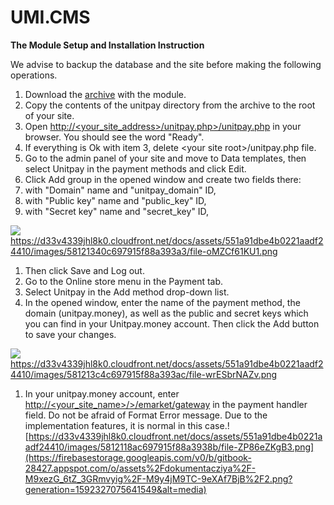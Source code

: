 # UMI.CMS

**The Module Setup and Installation Instruction**

We advise to backup the database and the site before making the following operations.

1. Download the [archive](https://github.com/unitpay/umi-module/releases/download/1.0.1/umi-module-1.0.1.zip) with the module.
2. Copy the contents of the unitpay directory from the archive to the root of your site.
3. Open [http://&lt;your\_site\_address&gt;/unitpay.php&gt;/unitpay.php](http://%3Cyour_site_address%3E/unitpay.php%3E/unitpay.php) in your browser. You should see the word "Ready".
4. If everything is Ok with item 3, delete &lt;your site root&gt;/unitpay.php file.
5. Go to the admin panel of your site and move to Data templates, then select Unitpay in the payment methods and click Edit.
6. Click Add group in the opened window and create two fields there:
7. with "Domain" name and "unitpay\_domain" ID,
8. with "Public key" name and "public\_key" ID,
9. with "Secret key" name and "secret\_key" ID,

![](https://gblobscdn.gitbook.com/assets%2Fdokumentacziya%2F-M9xezG_6tZ_3GRmvyig%2F-M9y4jM7b-U8H8iQli9u%2F0.png?alt=media)https://d33v4339jhl8k0.cloudfront.net/docs/assets/551a91dbe4b0221aadf24410/images/58121340c697915f88a393a3/file-oMZCf61KU1.png

1. Then click Save and Log out.
2. Go to the Online store menu in the Payment tab.
3. Select Unitpay in the Add method drop-down list.
4. In the opened window, enter the name of the payment method, the domain \(unitpay.money\), as well as the public and secret keys which you can find in your Unitpay.money account. Then click the Add button to save your changes.

![](https://gblobscdn.gitbook.com/assets%2Fdokumentacziya%2F-M9xezG_6tZ_3GRmvyig%2F-M9y4jM81VDYYE3NcUW8%2F1.png?alt=media)https://d33v4339jhl8k0.cloudfront.net/docs/assets/551a91dbe4b0221aadf24410/images/581213c4c697915f88a393ac/file-wrESbrNAZv.png

1. In your unitpay.money account, enter [http://&lt;your\_site\_name&gt;/&gt;/emarket/gateway](http://%3Cyour_site_name%3E/%3E/emarket/gateway) in the payment handler field. Do not be afraid of Format Error message. Due to the implementation features, it is normal in this case.![https://d33v4339jhl8k0.cloudfront.net/docs/assets/551a91dbe4b0221aadf24410/images/5812118ac697915f88a3938b/file-ZP86eZKgB3.png](https://firebasestorage.googleapis.com/v0/b/gitbook-28427.appspot.com/o/assets%2Fdokumentacziya%2F-M9xezG_6tZ_3GRmvyig%2F-M9y4jM9TC-9eXAf7BjB%2F2.png?generation=1592327075641549&alt=media)

